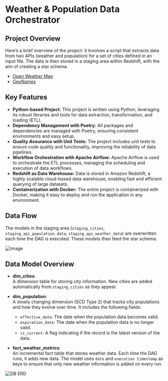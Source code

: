# Weather & Population Data Orchestrator

## Project Overview

Here’s a brief overview of the project: it involves a script that extracts data from two APIs (weather and population) for a set of cities defined in an input file. The data is then stored in a staging area within Redshift, with the aim of creating a star schema.
* [Open Weather Map](https://openweathermap.org/)
* [GeoNames](https://www.geonames.org/)

## Key Features
* **Python-based Project:** This project is written using Python, leveraging its robust libraries and tools for data extraction, transformation, and loading (ETL).
* **Dependency Management with Poetry:** All packages and dependencies are managed with Poetry, ensuring consistent environments and easy setup.
* **Quality Assurance with Unit Tests:** The project includes unit tests to ensure code quality and functionality, improving the reliability of data pipelines.
* **Workflow Orchestration with Apache Airflow:** Apache Airflow is used to orchestrate the ETL processes, managing the scheduling and execution of data workflows.
* **Redshift as Data Warehouse:** Data is stored in Amazon Redshift, a highly scalable cloud-based data warehouse, enabling fast and efficient querying of large datasets.
* **Containerization with Docker:** The entire project is containerized with Docker, making it easy to deploy and run the application in any environment.

## Data Flow

The models in the staging area (`staging_cities`, `staging_api_population_data`, `staging_api_weather_data`) are overwritten each time the DAG is executed. These models then feed the star schema.

![image](https://github.com/user-attachments/assets/6a0faa58-a30d-4d82-924d-af0798457bdd)

## Data Model Overview

- **dim_cities**:  
  A dimension table for storing city information. New cities are added automatically from `staging_cities` as they appear.

- **dim_population**:  
  A slowly changing dimension (SCD Type 2) that tracks city populations and how they evolve over time. It includes the following fields:
  - `effective_date`: The date when the population data becomes valid.
  - `expiration_date`: The date when the population data is no longer valid.
  - `is_current`: A flag indicating if the record is the latest version of the data.

- **fact_weather_metrics**:  
  An incremental fact table that stores weather data. Each time the DAG runs, it adds new data. The model uses `date` and `execution timestamp` as keys to ensure that only new weather information is added on every run.

![DB ERD](https://github.com/user-attachments/assets/5b3cbc81-6449-4c31-8e74-5757c96ad502)
